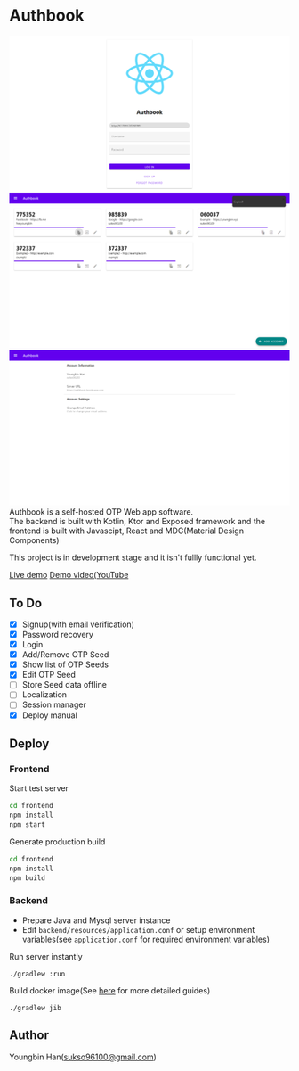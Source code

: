 # Authbook

![App Preview](login.png)
![App Preview](accounts.png)
![App Preview](settings.png)
Authbook is a self-hosted OTP Web app software.  
The backend is built with Kotlin, Ktor and Exposed framework and the frontend is built with Javascipt, React and MDC(Material Design Components)

This project is in development stage and it isn't fullly functional yet.

[Live demo](https://authbook.youngbin.xyz)
[Demo video(YouTube](https://youtu.be/AlQjdASa2EQ)

## To Do
- [x] Signup(with email verification)
- [x] Password recovery
- [x] Login
- [x] Add/Remove OTP Seed
- [x] Show list of OTP Seeds
- [x] Edit OTP Seed
- [ ] Store Seed data offline
- [ ] Localization
- [ ] Session manager
- [x] Deploy manual

## Deploy

### Frontend

Start test server
```bash
cd frontend
npm install
npm start
```

Generate production build
```bash
cd frontend
npm install
npm build
```

### Backend
- Prepare Java and Mysql server instance
- Edit `backend/resources/application.conf` or setup environment variables(see `application.conf` for required environment variables)

Run server instantly
```
./gradlew :run
```

Build docker image(See [here](https://github.com/GoogleContainerTools/jib/tree/master/jib-gradle-plugin) for more detailed guides)
```
./gradlew jib
```
 
## Author
Youngbin Han(sukso96100@gmail.com)

